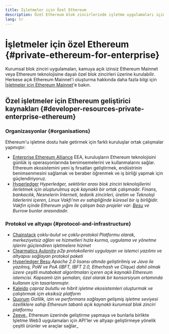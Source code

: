 ```yaml
---
title: İşletmeler için Özel Ethereum
description: Özel Ethereum blok zincirlerinde işletme uygulamaları için kaynaklar.
lang: tr
---
```


# İşletmeler için özel Ethereum {#private-ethereum-for-enterprise}

Kurumsal blok zinciri uygulamaları, kamuya açık izinsiz Ethereum Mainnet veya Ethereum teknolojisine dayalı özel blok zincirleri üzerine kurulabilir. Herkese açık Ethereum Mainnet'i oluşturma hakkında daha fazla bilgi için [İşletmeler için Ethereum Mainnet](/enterprise/)'e bakın.

## Özel işletmeler için Ethereum geliştirici kaynakları {#developer-resources-private-enterprise-ethereum}

### Organizasyonlar {#organisations}

Ethereum'u işletme dostu hale getirmek için farklı kuruluşlar ortak çalışmalar yapmıştır:

- [Enterprise Ethereum Alliance](https://entethalliance.org/) EEA, kuruluşların Ethereum teknolojisini günlük iş operasyonlarında benimsemelerini ve kullanmalarını sağlar. Ethereum ekosistemini yeni iş fırsatları geliştirmek, endüstrinin benimsenmesini sağlamak ve beraber öğrenmek ve iş birliği yapmak için güçlendiriyoruz.
- [Hyperledger](https://hyperledger.org) _Hyperledger, sektörler arası blok zinciri teknolojilerini ilerletmek için oluşturulmuş açık kaynaklı bir ortak çalışmadır. Finans, bankacılık, Nesnelerin İnterneti, tedarik zincirleri, üretim ve Teknoloji liderlerini içeren, Linux Vakfı'nın ev sahipliğinde küresel bir iş birliğidir. Vakfın içinde Ethereum yığını ile çalışan bazı projeler var: [Besu](https://www.hyperledger.org/use/besu) ve Burrow bunlar arasındadır._

### Protokol ve altyapı {#protocol-and-infrastructure}

- [Chainstack](https://chainstack.com/) _çoklu-bulut ve çoklu-protokol Platformu olarak, merkeziyetsiz ağları ve hizmetleri hızla kurma, uygulama ve yönetme işlerini güçlendiren işletmelere hizmet_
- [Clearmatics Autonity](https://www.clearmatics.com/about/) _p2p protokollerini uygulayan ve istemci yazılımı ve altyapısı sağlayan protokol paketi_
- [Hyperledger Besu](https://www.hyperledger.org/use/besu) _Apache 2.0 lisansı altında geliştirilmiş ve Java ile yazılmış, PoW ve PoA (IBFT, IBFT 2.0, Etherhash ve Clique) dahil olmak üzere çeşitli mutabakat algoritmaları içeren açık kaynaklı Ethereum istemcisi. Kapsamlı izin şemaları, özel olarak bir konsorsiyum ortamında kullanım için tasarlanmıştır._
- [Kaleido](https://kaleido.io/) _çapraz bulutlu ve hibrit işletme ekosistemleri oluşturmak ve çalıştırmak için eksiksiz platform_
- [Quorum](https://consensys.io/quorum/) _Gizlilik, izin ve performans sağlayan gelişmiş işletme seviyesi özelliklere sahip Ethereum tabanlı açık kaynaklı kurumsal blok zinciri platformu_
- [Zeeve](https://www.zeeve.io/)_ Ethereum üzerinde geliştirme yapmaya ve bunlarla birlikte İşletme Web3 uygulamaları için API'ler ve altyapı geliştirmeye yönelik çeşitli ürünler ve araçlar sağlar_
